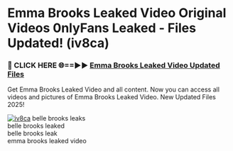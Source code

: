 # Emma Brooks Leaked Video Original Videos 0nlyFans Leaked - Files Updated! (iv8ca)

<h3>🔴 CLICK HERE 🌐==►► <a href="https://tinyurl.com/3hn5wdd3" rel="nofollow">Emma Brooks Leaked Video Updated Files</a></h3>

Get Emma Brooks Leaked Video and all content. Now you can access all videos and pictures of Emma Brooks Leaked Video. New Updated Files 2025!

[![iv8ca](https://i.imgur.com/4HnBqBT.gif)](https://tinyurl.com/3hn5wdd3)
belle brooks leaks<br>
belle brooks leaked<br>
belle brooks leak<br>
emma brooks leaked video